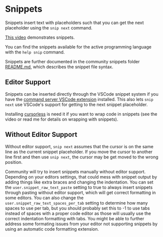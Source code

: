 # Snippets
Snippets insert text with placeholders such that you can get the next placeholder using the `snip next` command. 

[This video](https://www.youtube.com/watch?v=icXH-o3mwTU) demonstrates snippets.

You can find the snippets available for the active programming language with the `help snip` command.

Snippets are further documented in the community snippets folder [README.md](https://github.com/talonhub/community/blob/main/core/snippets/README.md), which describes the snippet file syntax. 

## Editor Support
Snippets can be inserted directly through the VSCode snippet system if you have the [command server VSCode extension](https://marketplace.visualstudio.com/items?itemName=pokey.command-server) installed. This also lets `snip next` use VSCode's support for getting to the next snippet placeholder. 

Installing [cursorless](https://www.cursorless.org/docs/user/installation/) is need it if you want to wrap code in snippets (see the video or read me for details on wrapping with snippets). 

## Without Editor Support
Without editor support, `snip next` assumes that the cursor is on the same line as the current snippet placeholder. If you move the cursor to another line first and then use `snip next`, the cursor may be get moved to the wrong position. 

Community will try to insert snippets manually without editor support. Depending on your editors settings, that could mess with snippet output by adding things like extra braces and changing the indentation. You can set the `user.snippet_raw_text_paste` setting to true to always insert snippets through pasting without editor support, which will get correct formatting in some editors. You can also change the `user.snippet_raw_text_spaces_per_tab` setting to determine how many spaces to use per tab, but you should probably set this to -1 to use tabs instead of spaces with a proper code editor as those will usually use the correct indentation formatting with tabs. You might be able to further address some formating issues from your editor not supporting snippets by using an automatic code formatting extension. 
